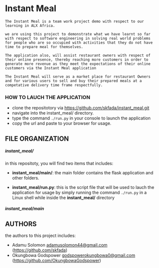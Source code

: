 # Instant Meal
    The Instant Meal is a team work project demo with respect to our learning in ALX Africa.

    we are using this project to demonstrate what we have learnt so far with respect to software engineering in solving real world problems for people who are so occupied with activities that they do not have time to prepare meal for themselves.

    The application also, will assist restaurant owners with respect of their online presence, thereby reaching more customers in order to generate more revenue as they meet the expectations of their online customers via the Instant Meal application

    The Instant Meal will serve as a market place for restaurant Owners and for various users to sell and buy their prepared meals at a competative delivery time frame respectfully.


### **HOW TO LAUCH THE APPLICATION**
- clone the repositotory via https://github.com/skfada/instant_meal.git
- navigate into the instant_meal/ directory.
- type the command `./run.py` in your console to launch the application
- copy the url and paste to your browser for usage.


## FILE ORGANIZATION

##### instant_meal/
in this repositoty, you will find two items that includes:
- **instant_meal/main/**:
  the main folder contains the flask application and other folders.

- **instant_meal/run.py**:
  this is the script file that will be used to lauch the application for usage by simply running the command `./run.py` in a Linux shell while inside the **instant_meal/** directory



##### instant_meal/main


## AUTHORS
the authors to this project includes:
- Adamu Solomon <adamusolomon44@gmail.com> (https://github.com/skfada)
- Okungbowa Godspower <godspowerokungbowa0@gmail.com> (https://github.com/OkungbowaGodspower)
